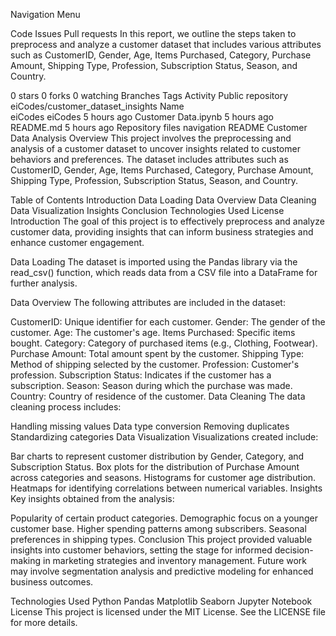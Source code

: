 
Navigation Menu

Code
Issues
Pull requests
In this report, we outline the steps taken to preprocess and analyze a customer dataset that includes various attributes such as CustomerID, Gender, Age, Items Purchased, Category, Purchase Amount, Shipping Type, Profession, Subscription Status, Season, and Country.

 0 stars
 0 forks
 0 watching
 Branches
 Tags
 Activity
Public repository
eiCodes/customer_dataset_insights
Name	
eiCodes
eiCodes
5 hours ago
Customer Data.ipynb
5 hours ago
README.md
5 hours ago
Repository files navigation
README
Customer Data Analysis
Overview
This project involves the preprocessing and analysis of a customer dataset to uncover insights related to customer behaviors and preferences. The dataset includes attributes such as CustomerID, Gender, Age, Items Purchased, Category, Purchase Amount, Shipping Type, Profession, Subscription Status, Season, and Country.

Table of Contents
Introduction
Data Loading
Data Overview
Data Cleaning
Data Visualization
Insights
Conclusion
Technologies Used
License
Introduction
The goal of this project is to effectively preprocess and analyze customer data, providing insights that can inform business strategies and enhance customer engagement.

Data Loading
The dataset is imported using the Pandas library via the read_csv() function, which reads data from a CSV file into a DataFrame for further analysis.

Data Overview
The following attributes are included in the dataset:

CustomerID: Unique identifier for each customer.
Gender: The gender of the customer.
Age: The customer's age.
Items Purchased: Specific items bought.
Category: Category of purchased items (e.g., Clothing, Footwear).
Purchase Amount: Total amount spent by the customer.
Shipping Type: Method of shipping selected by the customer.
Profession: Customer's profession.
Subscription Status: Indicates if the customer has a subscription.
Season: Season during which the purchase was made.
Country: Country of residence of the customer.
Data Cleaning
The data cleaning process includes:

Handling missing values
Data type conversion
Removing duplicates
Standardizing categories
Data Visualization
Visualizations created include:

Bar charts to represent customer distribution by Gender, Category, and Subscription Status.
Box plots for the distribution of Purchase Amount across categories and seasons.
Histograms for customer age distribution.
Heatmaps for identifying correlations between numerical variables.
Insights
Key insights obtained from the analysis:

Popularity of certain product categories.
Demographic focus on a younger customer base.
Higher spending patterns among subscribers.
Seasonal preferences in shipping types.
Conclusion
This project provided valuable insights into customer behaviors, setting the stage for informed decision-making in marketing strategies and inventory management. Future work may involve segmentation analysis and predictive modeling for enhanced business outcomes.

Technologies Used
Python
Pandas
Matplotlib
Seaborn
Jupyter Notebook
License
This project is licensed under the MIT License. See the LICENSE file for more details.
